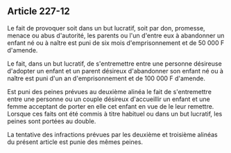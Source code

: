 Article 227-12
----
Le fait de provoquer soit dans un but lucratif, soit par don, promesse, menace
ou abus d'autorité, les parents ou l'un d'entre eux à abandonner un enfant né ou
à naître est puni de six mois d'emprisonnement et de 50 000 F d'amende.

Le fait, dans un but lucratif, de s'entremettre entre une personne désireuse
d'adopter un enfant et un parent désireux d'abandonner son enfant né ou à naître
est puni d'un an d'emprisonnement et de 100 000 F d'amende.

Est puni des peines prévues au deuxième alinéa le fait de s'entremettre entre
une personne ou un couple désireux d'accueillir un enfant et une femme acceptant
de porter en elle cet enfant en vue de le leur remettre. Lorsque ces faits ont
été commis à titre habituel ou dans un but lucratif, les peines sont portées au
double.

La tentative des infractions prévues par les deuxième et troisième alinéas du
présent article est punie des mêmes peines.
